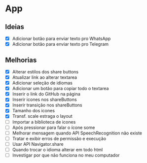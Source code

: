 # App

## Ideias

- [x] Adicionar botão para enviar texto pro WhatsApp
- [x] Adicionar botão para enviar texto pro Telegram

## Melhorias

- [x] Alterar estilos dos share buttons
- [x] Atualizar link ao alterar textarea
- [x] Adicionar seleção de idiomas
- [x] Adicionar um botão para copiar todo o textarea
- [x] Inserir o link do GitHub na página
- [x] Inserir icones nos shareButtons
- [x] Inserir transição nos shareButtons
- [x] Tamanho dos icones
- [x] Transf. scale estraga o layout
- [ ] Importar a biblioteca de icones
- [ ] Após pressionar para falar o ícone some
- [ ] Melhorar mensagem quando API SpeechRecognition não existe
- [ ] Tratar e exibir erros de permissão e execução
- [ ] Usar API Navigator.share
- [ ] Quando trocar o idioma alterar em todo html
- [ ] Investigar por que não funciona no meu computador